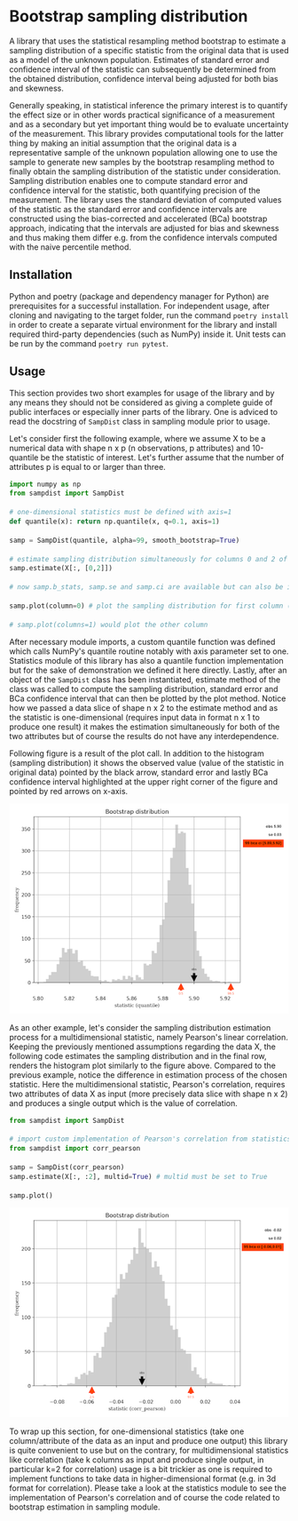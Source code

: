 # Bootstrap sampling distribution #

A library that uses the statistical resampling method bootstrap to estimate a sampling distribution of a specific statistic from the original data that is used as a model of the unknown population. Estimates of standard error and confidence interval of the statistic can subsequently be determined from the obtained distribution, confidence interval being adjusted for both bias and skewness.

Generally speaking, in statistical inference the primary interest is to quantify the effect size or in other words practical significance of a measurement and as a secondary but yet important thing would be to evaluate uncertainty of the measurement. This library provides computational tools for the latter thing by making an initial assumption that the original data is a representative sample of the unknown population allowing one to use the sample to generate new samples by the bootstrap resampling method to finally obtain the sampling distribution of the statistic under consideration. Sampling distribution enables one to compute standard error and confidence interval for the statistic, both quantifying precision of the measurement. The library uses the standard deviation of computed values of the statistic as the standard error and confidence intervals are constructed using the bias-corrected and accelerated (BCa) bootstrap approach, indicating that the intervals are adjusted for bias and skewness and thus making them differ e.g. from the confidence intervals computed with the naive percentile method.

## Installation ##

Python and poetry (package and dependency manager for Python) are prerequisites for a successful installation. For independent usage, after cloning and navigating to the target folder, run the command `poetry install` in order to create a separate virtual environment for the library and install required third-party dependencies (such as NumPy) inside it. Unit tests can be run by the command `poetry run pytest`.

## Usage ##

This section provides two short examples for usage of the library and by any means they should not be considered as giving a complete guide of public interfaces or especially inner parts of the library. One is adviced to read the docstring of `SampDist` class in sampling module prior to usage.

Let's consider first the following example, where we assume X to be a numerical data with shape n x p (n observations, p attributes) and 10-quantile be the statistic of interest. Let's further assume that the number of attributes p is equal to or larger than three.

```python
import numpy as np
from sampdist import SampDist

# one-dimensional statistics must be defined with axis=1
def quantile(x): return np.quantile(x, q=0.1, axis=1)

samp = SampDist(quantile, alpha=99, smooth_bootstrap=True)

# estimate sampling distribution simultaneously for columns 0 and 2 of the data (column indices run from 0 to p-1)
samp.estimate(X[:, [0,2]])

# now samp.b_stats, samp.se and samp.ci are available but can also be inspected from a figure which we will do

samp.plot(column=0) # plot the sampling distribution for first column (se and ci will be included)

# samp.plot(columns=1) would plot the other column
```

After necessary module imports, a custom quantile function was defined which calls NumPy's quantile routine notably with axis parameter set to one. Statistics module of this library has also a quantile function implementation but for the sake of demonstration we defined it here directly. Lastly, after an object of the `SampDist` class has been instantiated, estimate method of the class was called to compute the sampling distribution, standard error and BCa confidence interval that can then be plotted by the plot method. Notice how we passed a data slice of shape n x 2 to the estimate method and as the statistic is one-dimensional (requires input data in format n x 1 to produce one result) it makes the estimation simultaneously for both of the two attributes but of course the results do not have any interdependence.

Following figure is a result of the plot call. In addition to the histogram (sampling distribution) it shows the observed value (value of the statistic in original data) pointed by the black arrow, standard error and lastly BCa confidence interval highlighted at the upper right corner of the figure and pointed by red arrows on x-axis.

![](docs/boostrap_distribution_quantile.png)

As an other example, let's consider the sampling distribution estimation process for a multidimensional statistic, namely Pearson's linear correlation. Keeping the previously mentioned assumptions regarding the data X, the following code estimates the sampling distribution and in the final row, renders the histogram plot similarly to the figure above. Compared to the previous example, notice the difference in estimation process of the chosen statistic. Here the multidimensional statistic, Pearson's correlation, requires two attributes of data X as input (more precisely data slice with shape n x 2) and produces a single output which is the value of correlation. 

```python
from sampdist import SampDist

# import custom implementation of Pearson's correlation from statistics module
from sampdist import corr_pearson

samp = SampDist(corr_pearson)
samp.estimate(X[:, :2], multid=True) # multid must be set to True

samp.plot()
```

![](docs/bootstrap_distribution_corr.png)

To wrap up this section, for one-dimensional statistics (take one column/attribute of the data as an input and produce one output) this library is quite convenient to use but on the contrary, for multidimensional statistics like correlation (take k columns as input and produce single output, in particular k=2 for correlation) usage is a bit trickier as one is required to implement functions to take data in higher-dimensional format (e.g. in 3d format for correlation). Please take a look at the statistics module to see the implementation of Pearson's correlation and of course the code related to bootstrap estimation in sampling module.
